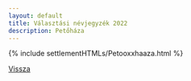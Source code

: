 ```yaml
---
layout: default
title: Választási névjegyzék 2022
description: Petőháza
---
```


{% include settlementHTMLs/Petooxxhaaza.html %}

[Vissza](./)